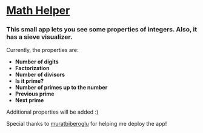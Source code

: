 # [Math Helper](https://brkdnmz.github.io/math-helper)

### This small app lets you see some properties of integers. Also, it has a sieve visualizer.

Currently, the properties are:

- **Number of digits**
- **Factorization**
- **Number of divisors**
- **Is it prime?**
- **Number of primes up to the number**
- **Previous prime**
- **Next prime**

Additional properties will be added :)

Special thanks to [muratbiberoglu](https://github.com/muratbiberoglu) for helping me deploy the app!

